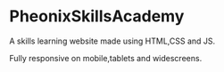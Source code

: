 # PheonixSkillsAcademy

A skills learning website made using HTML,CSS and JS.

Fully responsive on mobile,tablets and widescreens.
